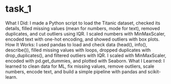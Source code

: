 # task_1
What I Did: I made a Python script to load the Titanic  dataset, checked its details, filled missing values (mean for numbers, mode for text), removed duplicates, and cut outliers using IQR. I scaled numbers with MinMaxScaler, encoded text with one-hot encoding, and showed outliers with box plots.
How It Works: I used pandas to load and check data (head(), info(), describe()), filled missing values with loops, dropped duplicates with drop_duplicates(), and filtered outliers with IQR. I scaled with MinMaxScaler, encoded with pd.get_dummies, and plotted with Seaborn.
What I Learned: I learned to clean data for ML, fix missing values, remove outliers, scale numbers, encode text, and build a simple pipeline with pandas and scikit-learn.

